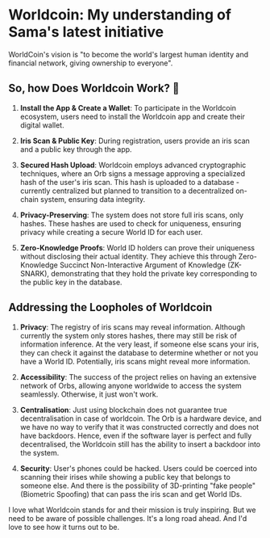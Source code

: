 # Worldcoin: My understanding of Sama's latest initiative

WorldCoin's vision is "to become the world's largest human identity and financial network, giving ownership to everyone".

## So, how Does Worldcoin Work? 🚀

1. **Install the App & Create a Wallet**:
   To participate in the Worldcoin ecosystem, users need to install the Worldcoin app and create their digital wallet.

2. **Iris Scan & Public Key**:
   During registration, users provide an iris scan and a public key through the app.

3. **Secured Hash Upload**:
   Worldcoin employs advanced cryptographic techniques, where an Orb signs a message approving a specialized hash of the user's iris scan. This hash is uploaded to a database - currently centralized but planned to transition to a decentralized on-chain system, ensuring data integrity.

4. **Privacy-Preserving**:
   The system does not store full iris scans, only hashes. These hashes are used to check for uniqueness, ensuring privacy while creating a secure World ID for each user.

5. **Zero-Knowledge Proofs**:
   World ID holders can prove their uniqueness without disclosing their actual identity. They achieve this through Zero-Knowledge Succinct Non-Interactive Argument of Knowledge (ZK-SNARK), demonstrating that they hold the private key corresponding to the public key in the database.


## Addressing the Loopholes of Worldcoin

1. **Privacy**:
   The registry of iris scans may reveal information. Although currently the system only stores hashes, there may still be risk of information inference.
   At the very least, if someone else scans your iris, they can check it against the database to determine whether or not you have a World ID. Potentially, iris scans might reveal more information.

2. **Accessibility**:
   The success of the project relies on having an extensive network of Orbs, allowing anyone worldwide to access the system seamlessly. Otherwise, it just won't work.

3. **Centralisation**:
   Just using blockchain does not guarantee true decentralisation in case of worldcoin. The Orb is a hardware device, and we have no way to verify that it was constructed correctly and does not have backdoors. Hence, even if the software layer is perfect and fully decentralised, the Worldcoin still has the ability to insert a backdoor into the system.

4. **Security**:
   User's phones could be hacked. Users could be coerced into scanning their irises while showing a public key that belongs to someone else. And there is the possibility of 3D-printing "fake people" (Biometric Spoofing) that can pass the iris scan and get World IDs.


I love what Worldcoin stands for and their mission is truly inspiring. But we need to be aware of possible challenges.
It's a long road ahead. And I'd love to see how it turns out to be.